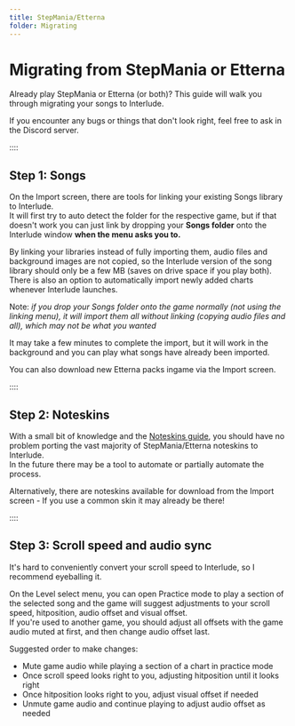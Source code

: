 ```yaml
---
title: StepMania/Etterna
folder: Migrating
---
```

# Migrating from StepMania or Etterna

Already play StepMania or Etterna (or both)? This guide will walk you through migrating your songs to Interlude.  

If you encounter any bugs or things that don't look right, feel free to ask in the Discord server.

::::

## Step 1: Songs

On the Import screen, there are tools for linking your existing Songs library to Interlude.  
It will first try to auto detect the folder for the respective game, but if that doesn't work you can just link by dropping your **Songs folder** onto the Interlude window **when the menu asks you to.**

By linking your libraries instead of fully importing them, audio files and background images are not copied, so the Interlude version of the song library should only be a few MB (saves on drive space if you play both). There is also an option to automatically import newly added charts whenever Interlude launches.

Note: *if you drop your Songs folder onto the game normally (not using the linking menu), it will import them all without linking (copying audio files and all), which may not be what you wanted*

It may take a few minutes to complete the import, but it will work in the background and you can play what songs have already been imported.

You can also download new Etterna packs ingame via the Import screen.

::::

## Step 2: Noteskins

With a small bit of knowledge and the [Noteskins guide](noteskins.html), you should have no problem porting the vast majority of StepMania/Etterna noteskins to Interlude.  
In the future there may be a tool to automate or partially automate the process.

Alternatively, there are noteskins available for download from the Import screen - If you use a common skin it may already be there!

::::

## Step 3: Scroll speed and audio sync

It's hard to conveniently convert your scroll speed to Interlude, so I recommend eyeballing it.

On the Level select menu, you can open Practice mode to play a section of the selected song and the game will suggest adjustments to your scroll speed, hitposition, audio offset and visual offset.  
If you're used to another game, you should adjust all offsets with the game audio muted at first, and then change audio offset last.

Suggested order to make changes:

- Mute game audio while playing a section of a chart in practice mode
- Once scroll speed looks right to you, adjusting hitposition until it looks right
- Once hitposition looks right to you, adjust visual offset if needed
- Unmute game audio and continue playing to adjust audio offset as needed